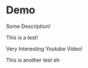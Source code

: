 # Demo

Some Description!

This is a test!

Very Interesting Youtube Video!

This is another test eh
